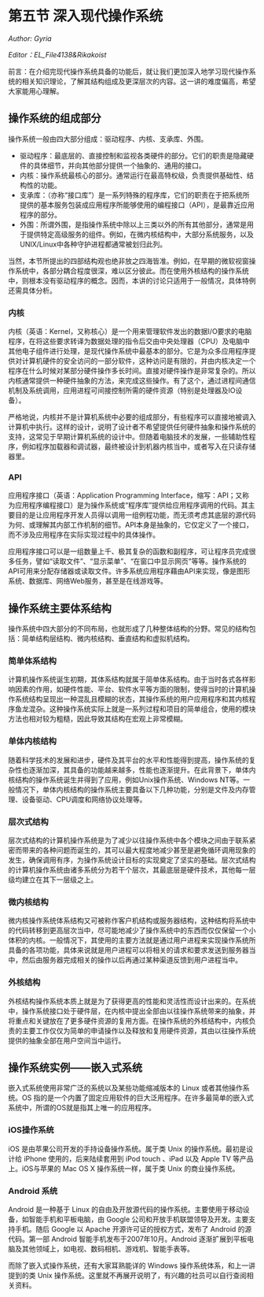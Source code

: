 # 第五节 深入现代操作系统

*Author: Gyria*

*Editor：EL_File4138&Rikakoist*

前言：在介绍完现代操作系统具备的功能后，就让我们更加深入地学习现代操作系统的相关知识理论，了解其结构组成及更深层次的内容。这一讲的难度偏高，希望大家能用心理解。


## 操作系统的组成部分

操作系统一般由四大部分组成：驱动程序、内核、支承库、外围。

- 驱动程序：最底层的、直接控制和监视各类硬件的部分。它们的职责是隐藏硬件的具体细节，并向其他部分提供一个抽象的、通用的接口。
- 内核：操作系统最核心的部分。通常运行在最高特权级，负责提供基础性、结构性的功能。
- 支承库：（亦称“接口库”）是一系列特殊的程序库，它们的职责在于把系统所提供的基本服务包装成应用程序所能够使用的编程接口（API），是最靠近应用程序的部分。
- 外围：所谓外围，是指操作系统中除以上三类以外的所有其他部分，通常是用于提供特定高级服务的组件。例如，在微内核结构中，大部分系统服务，以及UNIX/Linux中各种守护进程都通常被划归此列。

当然，本节所提出的四部结构观也绝非放之四海皆准。例如，在早期的微软视窗操作系统中，各部分耦合程度很深，难以区分彼此。而在使用外核结构的操作系统中，则根本没有驱动程序的概念。因而，本讲的讨论只适用于一般情况，具体特例还需具体分析。

### 内核

内核（英语：Kernel，又称核心）是一个用来管理软件发出的数据I/O要求的电脑程序，在将这些要求转译为数据处理的指令后交由中央处理器（CPU）及电脑中其他电子组件进行处理，是现代操作系统中最基本的部分。它是为众多应用程序提供对计算机硬件的安全访问的一部分软件，这种访问是有限的，并由内核决定一个程序在什么时候对某部分硬件操作多长时间。直接对硬件操作是非常复杂的。所以内核通常提供一种硬件抽象的方法，来完成这些操作。有了这个，通过进程间通信机制及系统调用，应用进程可间接控制所需的硬件资源（特别是处理器及IO设备）。

严格地说，内核并不是计算机系统中必要的组成部分，有些程序可以直接地被调入计算机中执行。这样的设计，说明了设计者不希望提供任何硬件抽象和操作系统的支持，这常见于早期计算机系统的设计中。但随着电脑技术的发展，一些辅助性程序，例如程序加载器和调试器，最终被设计到机器内核当中，或者写入在只读存储器里。

### API

应用程序接口（英语：Application Programming Interface，缩写：API；又称为应用程序编程接口）是为操作系统或“程序库”提供给应用程序调用的代码。其主要目的是让应用程序开发人员得以调用一组例程功能，而无须考虑其底层的源代码为何、或理解其内部工作机制的细节。API本身是抽象的，它仅定义了一个接口，而不涉及应用程序在实际实现过程中的具体操作。

应用程序接口可以是一组数量上千、极其复杂的函数和副程序，可让程序员完成很多任务，譬如“读取文件”、“显示菜单”、“在窗口中显示网页”等等。操作系统的API可用来分配存储器或读取文件。许多系统应用程序藉由API来实现，像是图形系统、数据库、网络Web服务，甚至是在线游戏等。

## 操作系统主要体系结构

操作系统中四大部分的不同布局，也就形成了几种整体结构的分野。常见的结构包括：简单结构层结构、微内核结构、垂直结构和虚拟机结构。

### 简单体系结构

计算机操作系统诞生初期，其体系结构就属于简单体系结构。由于当时各式各样影响因素的作用，如硬件性能、平台、软件水平等方面的限制，使得当时的计算机操作系统结构呈现出一种混乱且模糊的状态，其操作系统的用户应用程序和其内核程序鱼龙混杂。这种操作系统实际上就是一系列过程和项目的简单组合，使用的模块方法也相对较为粗糙，因此导致其结构在宏观上非常模糊。

### 单体内核结构

随着科学技术的发展和进步，硬件及其平台的水平和性能得到提高，操作系统的复杂性也逐渐加深，其具备的功能越来越多，性能也逐渐提升。在此背景下，单体内核结构的操作系统诞生并得到了应用，例如Unix操作系统、Windows NT等。一般情况下，单体内核结构的操作系统主要具备以下几种功能，分别是文件及内存管理、设备驱动、CPU调度和网络协议处理等。

### 层次式结构

层次式结构的计算机操作系统是为了减少以往操作系统中各个模块之间由于联系紧密而带来的各种问题而诞生的，其可以最大程度地减少甚至是避免循环调用现象的发生，确保调用有序，为操作系统设计目标的实现奠定了坚实的基础。层次式结构的计算机操作系统由诸多系统分为若干个层次，其最底层是硬件技术，其他每一层级均建立在其下一层级之上。

### 微内核结构

微内核操作系统体系结构又可被称作客户机结构或服务器结构，这种结构将系统中的代码转移到更高层次当中，尽可能地减少了操作系统中的东西而仅仅保留一个小体积的内核。一般情况下，其使用的主要方法就是通过用户进程来实现操作系统所具备的各项功能，具体来说就是用户进程可以将相关的请求和要求发送到服务器当中，然后由服务器完成相关的操作以后再通过某种渠道反馈到用户进程当中。

### 外核结构

外核结构操作系统本质上就是为了获得更高的性能和灵活性而设计出来的。在系统中，操作系统接口处于硬件层，在内核中提出全部由以往操作系统带来的抽象，并将重点和关键放在了更多硬件资源的复用方面。在操作系统的外核结构中，内核负责的主要工作仅仅为简单的申请操作以及释放和复用硬件资源，其由以往操作系统提供的抽象全部在用户空间当中运行。

## 操作系统实例——嵌入式系统

嵌入式系统使用非常广泛的系统以及某些功能缩减版本的 Linux 或者其他操作系统。OS 指的是一个内置了固定应用软件的巨大泛用程序。在许多最简单的嵌入式系统中，所谓的OS就是指其上唯一的应用程序。

### iOS操作系统

iOS 是由苹果公司开发的手持设备操作系统。属于类 Unix 的操作系统。最初是设计给 iPhone 使用的，后来陆续套用到 iPod touch 、iPad 以及 Apple TV 等产品上。iOS与苹果的 Mac OS X 操作系统一样，属于类 Unix 的商业操作系统。

### Android 系统

Android 是一种基于 Linux 的自由及开放源代码的操作系统。主要使用于移动设备，如智能手机和平板电脑，由 Google 公司和开放手机联盟领导及开发。主要支持手机。随后 Google 以 Apache 开源许可证的授权方式，发布了 Android 的源代码。第一部 Android 智能手机发布于2007年10月。Android 逐渐扩展到平板电脑及其他领域上，如电视、数码相机、游戏机、智能手表等。

而除了嵌入式操作系统，还有大家耳熟能详的 Windows 操作系统体系，和上一讲提到的类 Unix 操作系统。这里就不再展开说明了，有兴趣的社员可以自行查阅相关资料。